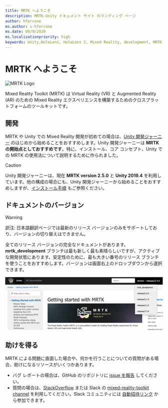 ```yaml
---
title: MRTK へようこそ
description: MRTK-Unity ドキュメント サイト のランディング ページ
author: hferrone
ms.author: v-hferrone
ms.date: 09/9/2020
ms.localizationpriority: high
keywords: Unity,HoloLens, HoloLens 2, Mixed Reality, development, MRTK,
---
```


# MRTK へようこそ

![MRTK Logo](../Documentation/Images/MRTK_Logo_Rev.png)

Mixed Reality Toolkit (MRTK) は Virtual Reality (VR) と Augmented Reality (AR) のための Mixed Reality エクスペリエンスを構築するためのクロスプラットフォームのツールキットです。 

## 開発 

MRTK や Unity での Mixed Reality 開発が初めての場合は、[Unity 開発ジャーニー](https://docs.microsoft.com/windows/mixed-reality/unity-development-overview?tabs=mrtk%2Chl2) のはじめから始めることをおすすめします。Unity 開発ジャーニーは **MRTK の開始点としておすすめです**。特に、インストール、コア コンセプト、Unity での MRTK の使用法について説明するために作られました。 

> [!CAUTION]
> Unity 開発ジャーニーは、現在 **MRTK version 2.5.0** と **Unity 2019.4** を利用しています。他の構成の場合にも、Unity 開発ジャーニーから始めることをおすすめしますが、[インストール手順](Installation.md) もご参照ください。

## ドキュメントのバージョン

> [!WARNING]
> 訳注: 日本語翻訳ページでは最新のリリース バージョンのみをサポートしており、バージョンの切り替えはできません。

全てのリリース バージョンの完全なドキュメントがあります。**mrtk_development** ブランチは最も新しく最も素晴らしいですが、アクティブな開発状態にあります。安定性のために、最も大きい番号のリリース ブランチを使うことをおすすめします。バージョンは画面右上のドロップダウンから選択できます。

![MRTK version reference](../Documentation/Images/MRTK-Doc-Versions.png)

## 助けを得る

MRTK による問題に直面した場合や、何かを行うことについての質問がある場合、助けになるリソースがいくつかあります。

* バグ レポートの場合は、GitHub のリポジトリに [issue を報告](https://github.com/microsoft/MixedRealityToolkit-Unity/issues/new/choose) してください。
* 質問の場合は、[StackOverflow](https://stackoverflow.com/questions/tagged/mrtk) または Slack の [mixed-reality-toolkit channel](https://holodevelopers.slack.com/messages/C2H4HT858) を利用してください。Slack コミュニティには [自動招待リンク](https://holodevelopersslack.azurewebsites.net/) から参加できます。
